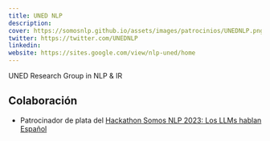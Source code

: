 ```yaml
---
title: UNED NLP
description:
cover: https://somosnlp.github.io/assets/images/patrocinios/UNEDNLP.png
twitter: https://twitter.com/UNEDNLP
linkedin:
website: https://sites.google.com/view/nlp-uned/home
---
```


UNED Research Group in NLP & IR

## Colaboración
- Patrocinador de plata del [Hackathon Somos NLP 2023: Los LLMs hablan Español](/hackathon)
